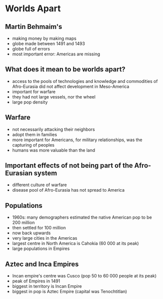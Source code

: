 # Worlds Apart

## Martin Behmaim's
* making money by making maps
* globe made between 1491 and 1493
* globe full of errors
* most important error: Americas are missing

## What does it mean to be worlds apart?
* access to the pools of technologies and knowledge and commodities of Afro-Eurasia did not affect development in Meso-America
* important for warfare
* they had not large vessels, nor the wheel
* large pop density

## Warfare
* not necessarily attacking their neighbors
* adopt them in families
* more important for Americans, for military relationships, was the capturing of peoples
* humans was more valuable than the land

## Important effects of not being part of the Afro-Eurasian system
* different culture of warfare
* disease pool of Afro-Eurasia has not spread to America

## Populations
* 1960s: many demographers estimated the native American pop to be 200 million
* then settled for 100 million
* now back upwards
* very large cities in the Americas
* largest centre in North America is Cahokia (60 000 at its peak)
* large populations in Empires

## Aztec and Inca Empires
* Incan empire's centre was Cusco (pop 50 to 60 000 people at its peak)
* peak of Empires in 1491
* biggest in territory is Incan Empire 
* biggest in pop is Aztec Empire (capital was Tenochtitlan)